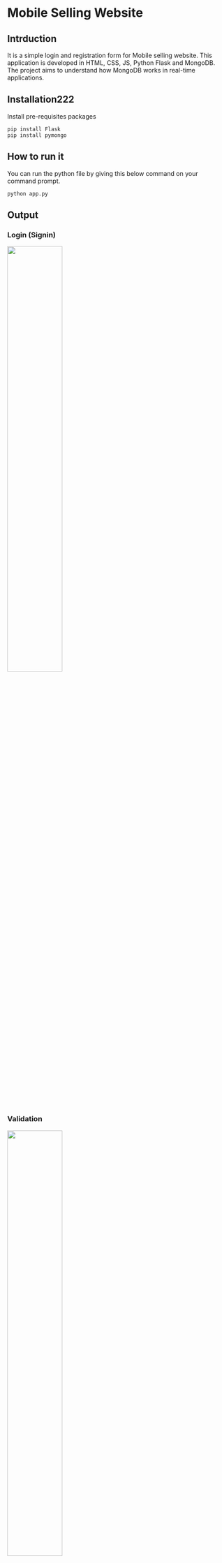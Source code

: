 # Mobile Selling Website

## Intrduction

It is a simple login and registration form for Mobile selling website. This application is developed in HTML, CSS, JS, Python Flask and MongoDB. The project aims to understand how MongoDB works in real-time applications.


## Installation222

Install pre-requisites packages

```
pip install Flask
pip install pymongo
```

## How to run it

You can run the python file by giving this below command on your command prompt.

```
python app.py
```

## Output
### Login (Signin)
<img src='https://github.com/JafirDon/login-and-registration-system-using-flask-mongodb/blob/main/static/images/output1.JPG' width="50%" ></img> <br><br>
### Validation
<img src='https://github.com/JafirDon/login-and-registration-system-using-flask-mongodb/blob/main/static/images/output2.JPG' width="50%" ></img> <br><br>
### Registration (Signup)
<img src='https://github.com/JafirDon/login-and-registration-system-using-flask-mongodb/blob/main/static/images/output3.JPG' width="50%" ></img> <br><br>


## License
MIT License
<br>
<br>

### Thank you
